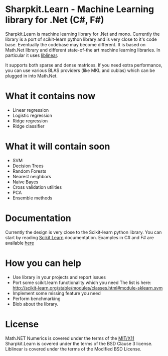 Sharpkit.Learn - Machine Learning library for .Net (C#, F#)
==============

Sharpkit.Learn is machine learning library for .Net and mono.
Currently the library is a port of scikit-learn python library and is very
close to it's code base. Eventually the codebase may become different.
It is based on Math.Net library and different state-of-the art
machine learning libraries. In particular it uses [liblinear](http://www.csie.ntu.edu.tw/~cjlin/liblinear/).

It supports both sparse and dense matrices. If you need extra
performance, you can use various BLAS providers (like MKL and cublas)
which can be plugged in into Math.Net.

What it contains now
==============
   * Linear regression
   * Logistic regression
   * Ridge regression
   * Ridge classifier
      

What it will contain soon
==============
   * SVM
   * Decision Trees
   * Random Forests
   * Nearest neighbors
   * Naive Bayes
   * Cross validation utilities
   * PCA
   * Ensemble methods

Documentation
===============
   Currently the design is very close to the Scikit-learn python library.
   You can start by reading [Scikit Learn](http://scikit-learn.org/stable/documentation.html) documentation.
   Examples in C# and F# are available [here](EXAMPLES.md)


How you can help
===============
   * Use library in your projects and report issues
   * Port some scikit.learn functionality which you need
      The list is here: http://scikit-learn.org/stable/modules/classes.html#module-sklearn.svm
   * Implement some missing feature you need     
   * Perform benchmarking
   * Blob about the library.

License
===============

Math.NET Numerics is covered under the terms of the [MIT/X11](http://mathnetnumerics.codeplex.com/license)
Sharpkit.Learn is covered under the terms of the BSD Clause 3 license.
Liblinear is covered under the terms of the Modified BSD License.
